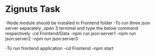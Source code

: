 # Zignuts Task
-Node module should be installed in Frontend folder 
-To run three json server separately ,open 3 terminal and type the below command respectively
  -cd Frontend/Data 
  -npm run json:server1
  -npm run json:server2
  -npm run json:server3
  
-To run frontend application
  -cd Frontend
  -npm start
  
